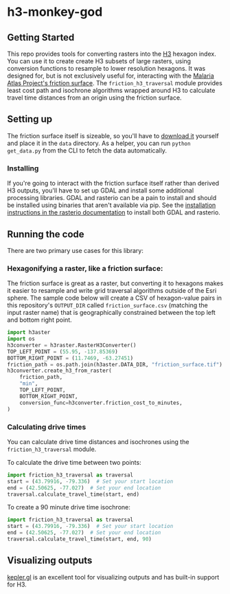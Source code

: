 # h3-monkey-god

## Getting Started

This repo provides tools for converting rasters into the [H3](https://h3geo.org/) hexagon index. You can use it to create create H3 subsets of large rasters, using conversion functions to resample to lower resolution hexagons. It was designed for, but is not exclusively useful for, interacting with the [Malaria Atlas Project's friction surface](https://malariaatlas.org/research-project/accessibility-to-cities/). The `friction_h3_traversal` module provides least cost path and isochrone algorithms wrapped around H3 to calculate travel time distances from an origin using the friction surface.

## Setting up

The friction surface itself is sizeable, so you'll have to [download it](https://malariaatlas.org/geoserver/ows?service=CSW&version=2.0.1&request=DirectDownload&ResourceId=Explorer:2015_friction_surface_v1_Decompressed) yourself and place it in the `data` directory. As a helper, you can run `python get_data.py` from the CLI to fetch the data automatically.

### Installing

If you're going to interact with the friction surface itself rather than derived H3 outputs, you'll have to set up GDAL and install some additional processing libraries. GDAL and rasterio can be a pain to install and should be installed using binaries that aren't available via pip. See the [installation instructions in the rasterio documentation](https://rasterio.readthedocs.io/en/latest/installation.html) to install both GDAL and rasterio.

## Running the code

There are two primary use cases for this library:

### Hexagonifying a raster, like a friction surface:

The friction surface is great as a raster, but converting it to hexagons makes it easier to resample and write grid traversal algorithms outside of the Esri sphere. The sample code below will create a CSV of hexagon-value pairs in this repository's `OUTPUT_DIR` called `friction_surface.csv` (matching the input raster name) that is geographically constrained between the top left and bottom right point.

```python
import h3aster
import os
h3converter = h3raster.RasterH3Converter()
TOP_LEFT_POINT = (55.95, -137.85369)
BOTTOM_RIGHT_POINT = (11.7469, -63.27451)
friction_path = os.path.join(h3aster.DATA_DIR, "friction_surface.tif")
h3converter.create_h3_from_raster(
    friction_path,
    "min",
    TOP_LEFT_POINT,
    BOTTOM_RIGHT_POINT,
    conversion_func=h3converter.friction_cost_to_minutes,
)
```

### Calculating drive times

You can calculate drive time distances and isochrones using the `friction_h3_traversal` module.

To calculate the drive time between two points:

```python
import friction_h3_traversal as traversal
start = (43.79916, -79.336)  # Set your start location
end = (42.50625, -77.027)  # Set your end location
traversal.calculate_travel_time(start, end)
```

To create a 90 minute drive time isochrone:

```python
import friction_h3_traversal as traversal
start = (43.79916, -79.336)  # Set your start location
end = (42.50625, -77.027)  # Set your end location
traversal.calculate_travel_time(start, end, 90)
```

## Visualizing outputs

[kepler.gl](https://kepler.gl/) is an excellent tool for visualizing outputs and has built-in support for H3.
